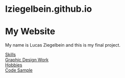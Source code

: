 # lziegelbein.github.io
<!DOCTYPE html>
<html>
<body>

  <h1>My Website</h1>
  <p>My name is Lucas Ziegelbein and this is my final project.</p>

  </p><a href="https://github.com/lziegelbein/lziegelbein.github.io/blob/main/Skills.md">Skills</a><br>
  <a href="https://github.com/lziegelbein/lziegelbein.github.io/blob/main/logos.md">Graphic Design Work</a><br>
  <a href="https://github.com/lziegelbein/lziegelbein.github.io/blob/main/hobby.md">Hobbies</a><br>
  <a href="">Code Sample</a></p>


</body>
</html>

